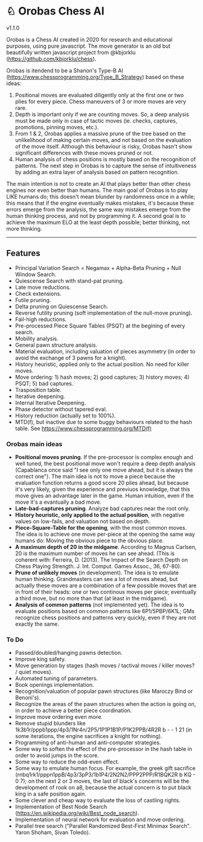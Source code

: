 # ♘ Orobas Chess AI
v1.1.0

Orobas is a Chess AI created in 2020 for research and educational purposes, using pure javascript. The move generator is an old but beautifully written javascript project from @kbjorklu (https://github.com/kbjorklu/chess).

Orobas is itendend to be a Shanon's Type-B AI (https://www.chessprogramming.org/Type_B_Strategy) based on these ideas:

1. Positional moves are evaluated diligently only at the first one or two plies for every piece. Chess maneuvers of 3 or more moves are very rare.
2. Depth is important only if we are counting moves. So, a deep analysis must be made only in case of tactic moves (ie. checks, captures, promotions, pinning moves, etc.).
3. From 1 & 2, Orobas applies a massive prune of the tree based on the unlikelihood of making certain moves, and not based on the evaluation of the move itself. Although this behaviour is risky, Orobas hasn't show significant differences with these moves pruned or not.
4. Human analysis of chess positions is mostly based on the recognition of patterns. The next step in Orobas is to capture the sense of intuitiveness by adding an extra layer of analysis based on pattern recognition.

The main intention is not to create an AI that plays better than other chess engines nor even better than humans. The main goal of Orobas is to play LIKE humans do; this doesn't mean blunder by randomness once in a while; this means that if the engine eventually makes mistakes, it's because these errors emerge from the analysis, the same way mistakes emerge from the human thinking process, and not by programming it. A second goal is to achieve the maximum ELO at the least depth possible; better thinking, not more thinking.

--------------
## Features
* Principal Variation Search = Negamax + Alpha-Beta Pruning + Null Window Search.
* Quiescense Search with stand-pat pruning.
* Late move reductions.
* Check extensions.
* Futile pruning.
* Delta pruning on Quiescense Search.
* Reverse futility pruning (soft implementation of the null-move pruning).
* Fail-high reductions.
* Pre-processed Piece Square Tables (PSQT) at the begining of every search.
* Mobility analysis.
* General pawn structure analysis.
* Material evaluation, including valuation of pieces asymmetry (in order to avoid the exchange of 3 pawns for a knight).
* History heuristic, applied only to the actual position. No need for killer moves.
* Move ordering: 1) hash moves; 2) good captures; 3) history moves; 4) PSQT; 5) bad captures.
* Trasposition table.
* Iterative deepening.
* Internal Iterative Deepening.
* Phase detector without tapered eval.
* History reduction (actually set to 100%).
* MTD(f), but inactive due to some buggy behaviours related to the hash table. See https://www.chessprogramming.org/MTD(f)

### Orobas main ideas
* **Positional moves pruning**. If the pre-processor is complex enough and well tuned, the best positional move won't require a deep depth analysis (Capablanca once said "I see only one move ahead, but it is always the correct one"). The main idea is not to move a piece because the evaluation function returns a good score 20 plies ahead, but because it's very likely, given the experience and previuos knowledge, that this move gives an advantage later in the game. Human intuition, even if the move it's a evantually a bad move.
* **Late-bad-captures pruning**. Analyze bad captures near the root only.
* **History heuristic, only applied to the actual position**, with negative values on low-fails, and valuation not based on depth.
* **Piece-Square-Table for the opening**, with the most common moves. The idea is to achieve one move per-piece at the opening the same way humans do: Moving the obvious piece to the obvious place.
* **A maximum depth of 20 in the midgame**. According to Magnus Carlsen, 20 is the maximum number of moves he can see ahead. (This is coherent with: Ferreira, D. (2013). The Impact of the Search Depth on Chess Playing Strength. J. Int. Comput. Games Assoc., 36, 67-80).
* **Prune of unlikely moves** (in development). The idea is to emulate human thinking. Grandmasters can see a lot of moves ahead, but actually these moves are a combination of a few possible moves that are in front of their heads: one or two continous moves per piece; eventually a third move, but no more than that (at least in the midgame).
* **Analysis of common patterns** (not implemented yet). The idea is to evaluate positions based on common patterns like 6P1/5PBP/6K1L; GMs recognize chess positions and patterns very quickly, even if they are not exactly the same.

### To Do
* Passed/doubled/hanging pawns detection.
* Improve king safety.
* Move generation by stages (hash moves / tactival moves / killer moves? / quiet moves).
* Automated tuning of parameters.
* Book openings implementation.
* Recognition/valuation of popular pawn structures (like Maroczy Bind or Benoni's).
* Recognize the areas of the pawn structures when the action is going on, in order to achieve a better piece coordination.
* Improve move ordering even more.
* Remove stupid blunders like 1k3b1r/pppb1ppp/4p3/1Nr4n/2P5/1P1P1B1P/P1K2PPB/4R2R b - - 1 21 (in some iterations, the engine sacrifices a knight for nothing).
* Programming of anti-human and anti-computer strategies.
* Some way to soften the effect of the pre-processor in the hash table in order to avoid jumps in the score.
* Some way to reduce the odd-even effect.
* Some way to emulate human focus. For example, the greek gift sacrifice (rnbq1rk1/pppn1ppB/4p3/3pP3/1b1P4/2N2N2/PPP2PPP/R1BQK2R b KQ - 0 7); on the next 2 or 3 moves, the last of black's concerns will be the development of rook on a8, because the actual concern is to put black king in a safe position again.
* Some clever and cheap way to evaluate the loss of castling rights.
* Implementation of Best Node Search (https://en.wikipedia.org/wiki/Best_node_search).
* Implementation of neural network for evaluation and move ordering.
* Parallel tree search ("Parallel Randomized Best-First Minimax Search". Yaron Shoham, Sivan Toledo).
